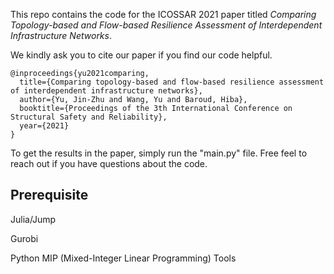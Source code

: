 This repo contains the code for the ICOSSAR 2021 paper titled *Comparing Topology-based and Flow-based Resilience Assessment of Interdependent Infrastructure Networks*.

We kindly ask you to cite our paper if you find our code helpful.

```
@inproceedings{yu2021comparing,
  title={Comparing topology-based and flow-based resilience assessment of interdependent infrastructure networks},
  author={Yu, Jin-Zhu and Wang, Yu and Baroud, Hiba},
  booktitle={Proceedings of the 3th International Conference on Structural Safety and Reliability},
  year={2021}
}
```


To get the results in the paper, simply run the "main.py" file. Free feel to reach out if you have questions about the code.

## Prerequisite 

Julia/Jump

Gurobi

Python MIP (Mixed-Integer Linear Programming) Tools
